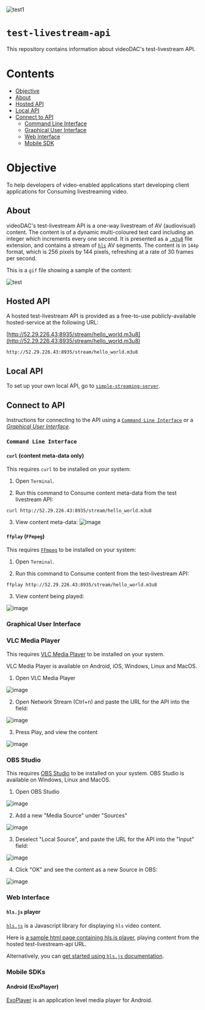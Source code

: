 ![test1](https://user-images.githubusercontent.com/2212651/83407753-04d97600-a42f-11ea-9aab-33e45d84f038.gif)

# `test-livestream-api`

This repository contains information about videoDAC's test-livestream API.

# Contents

- [Objective](#objective)
- [About](#about)
- [Hosted API](#hosted-api)
- [Local API](#local-api)
- [Connect to API](#connect-to-api)
  - [Command Line Interface](#command-line-interface)
  - [Graphical User Interface](#graphical-user-interface)
  - [Web Interface](#web-interface)
  - [Mobile SDK](#mobile-sdk)
  
# Objective

To help developers of video-enabled applications start developing client applications for Consuming livestreaming video.

## About

videoDAC's test-livestream API is a one-way livestream of AV (audiovisual) content. The content is of a dynamic multi-coloured test card including an integer which increments every one second. It is presented as a [`.m3u8`](https://en.wikipedia.org/wiki/M3U) file extension, and contains a stream of [`hls`](https://en.wikipedia.org/wiki/HTTP_Live_Streaming) AV segments. The content is in `144p` format, which is 256 pixels by 144 pixels, refreshing at a rate of 30 frames per second.

This is a `gif` file showing a sample of the content:

![test](https://user-images.githubusercontent.com/2212651/83393535-95ef2380-a414-11ea-98b7-9c3babad46ac.gif)

## Hosted API

A hosted test-livestream API is provided as a free-to-use publicly-available hosted-service at the following URL:

[http://52.29.226.43:8935/stream/hello_world.m3u8](http://52.29.226.43:8935/stream/hello_world.m3u8)

```
http://52.29.226.43:8935/stream/hello_world.m3u8
```

## Local API

To set up your own local API, go to [`simple-streaming-server`](https://github.com/videoDAC/simple-streaming-server).

## Connect to API

Instructions for connecting to the API using a [`Command Line Interface`](#command-line-interface) or a [_Graphical User Interface_](#graphical-user-interface).

### `Command Line Interface`

#### `curl` (content meta-data only)

This requires `curl` to be installed on your system:

1. Open `Terminal`.

2. Run this command to Consume content meta-data from the test livestream API:
```
curl http://52.29.226.43:8935/stream/hello_world.m3u8
```

3. View content meta-data:
![image](https://user-images.githubusercontent.com/2212651/83391694-79052100-a411-11ea-90e4-609dae3295b0.png)

#### `ffplay` (`FFmpeg`)

This requires [`FFmpeg`](https://ffmpeg.org/) to be installed on your system:

1. Open `Terminal`.

2. Run this command to Consume content from the test-livestream API:
```
ffplay http://52.29.226.43:8935/stream/hello_world.m3u8
```

3. View content being played:

![image](https://user-images.githubusercontent.com/2212651/83391361-fa0fe880-a410-11ea-89e1-3b74c6e9447f.png)

### Graphical User Interface

### VLC Media Player

This requires [VLC Media Player](https://www.videolan.org/vlc/index.html) to be installed on your system.

VLC Media Player is available on Android, iOS, Windows, Linux and MacOS.

1. Open VLC Media Player

![image](https://user-images.githubusercontent.com/2212651/83395488-05b2dd80-a418-11ea-9b3c-647389e3911b.png)

2. Open Network Stream (Ctrl+n) and paste the URL for the API into the field:

![image](https://user-images.githubusercontent.com/2212651/83395456-ef0c8680-a417-11ea-8ba0-3484b333d89a.png)

3. Press Play, and view the content

![image](https://user-images.githubusercontent.com/2212651/83395802-9093d800-a418-11ea-946f-f8f6d2b04281.png)

### OBS Studio

This requires [OBS Studio](https://obsproject.com/) to be installed on your system. OBS Studio is available on Windows, Linux and MacOS.

1. Open OBS Studio

![image](https://user-images.githubusercontent.com/2212651/83397458-47915300-a41b-11ea-9254-7e966f56bd9a.png)

2. Add a new "Media Source" under "Sources"

![image](https://user-images.githubusercontent.com/2212651/83397513-609a0400-a41b-11ea-957b-2a3614e6a902.png)

3. Deselect "Local Source", and paste the URL for the API into the "Input" field:

![image](https://user-images.githubusercontent.com/2212651/83404312-12d7c880-a428-11ea-9f9a-7fc4c84f77f8.png)

4. Click "OK" and see the content as a new Source in OBS:

![image](https://user-images.githubusercontent.com/2212651/83404403-3a2e9580-a428-11ea-8099-e0ab4f7bbc60.png)

### Web Interface

#### `hls.js` player

[`hls.js`](https://github.com/video-dev/hls.js/) is a Javascript library for displaying `hls` video content.

Here is [a sample html page containing hls.js player](/www/hosted-test-api-player.html), playing content from the hosted test-livestream-api URL.

Alternatively, you can [get started using `hls.js` documentation](https://github.com/video-dev/hls.js/#getting-started).

### Mobile SDKs

#### Android (ExoPlayer)

[ExoPlayer](https://exoplayer.dev/) is an application level media player for Android.
